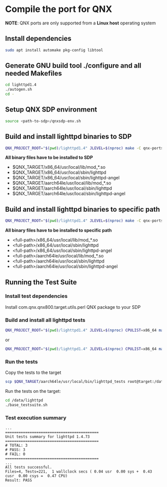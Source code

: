 # Compile the port for QNX

**NOTE**: QNX ports are only supported from a **Linux host** operating system

## Install dependencies

```bash
sudo apt install automake pkg-config libtool
```

## Generate GNU build tool ./configure and all needed Makefiles

```bash
cd lighttpd1.4
./autogen.sh
cd -
````

## Setup QNX SDP environment

```bash
source <path-to-sdp>/qnxsdp-env.sh
```

## Build and install lighttpd binaries to SDP

```bash
QNX_PROJECT_ROOT="$(pwd)/lighttpd1.4" JLEVEL=$(nproc) make -C qnx-ports/lighttpd1.4  install
```

**All binary files have to be installed to SDP**

* $QNX_TARGET/x86_64/usr/local/lib/mod_*.so
* $QNX_TARGET/x86_64/usr/local/sbin/lighttpd
* $QNX_TARGET/x86_64/usr/local/sbin/lighttpd-angel
* $QNX_TARGET/aarch64le/usr/local/lib/mod_*.so
* $QNX_TARGET/aarch64le/usr/local/sbin/lighttpd
* $QNX_TARGET/aarch64le/usr/local/sbin/lighttpd-angel

## Build and install lighttpd binaries to specific path

```bash
QNX_PROJECT_ROOT="$(pwd)/lighttpd1.4" JLEVEL=$(nproc) make -C qnx-ports/lighttpd1.4  install USE_INSTALL_ROOT=true INSTALL_ROOT_nto=<full-path>
```

**All binary files have to be installed to specific path**

* \<full-path\>/x86_64/usr/local/lib/mod_*.so
* \<full-path\>/x86_64/usr/local/sbin/lighttpd
* \<full-path\>/x86_64/usr/local/sbin/lighttpd-angel
* \<full-path\>/aarch64le/usr/local/lib/mod_*.so
* \<full-path\>/aarch64le/usr/local/sbin/lighttpd
* \<full-path\>/aarch64le/usr/local/sbin/lighttpd-angel

## Running the Test Suite

### Install test dependencies

Install com.qnx.qnx800.target.utils.perl QNX package to your SDP

### Build and install all lighttpd tests

```bash
QNX_PROJECT_ROOT="$(pwd)/lighttpd1.4" JLEVEL=$(nproc) CPULIST=x86_64 make -C qnx/build check
```

or

```bash
QNX_PROJECT_ROOT="$(pwd)/lighttpd1.4" JLEVEL=$(nproc) CPULIST=x86_64 make -C qnx/build check USE_INSTALL_ROOT=true INSTALL_ROOT_nto=<full-path>
```

### Run the tests

Copy the tests to the target

```bash
scp $QNX_TARGET/aarch64le/usr/local/bin/lighttpd_tests root@target:/data/lighttpd
```

Run the tests on the target:

```bash
cd /data/lighttpd
./base_testsuite.sh
```

### Test execution summary

```text
...
==========================================
Unit tests summary for lighttpd 1.4.73
==========================================
# TOTAL: 3
# PASS: 3
# FAIL: 0
==========================================
...
All tests successful.
Files=4, Tests=221,  1 wallclock secs ( 0.04 usr  0.00 sys +  0.43 cusr  0.00 csys =  0.47 CPU)
Result: PASS
```
